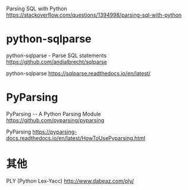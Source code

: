 
Parsing SQL with Python https://stackoverflow.com/questions/1394998/parsing-sql-with-python

# python-sqlparse

python-sqlparse - Parse SQL statements https://github.com/andialbrecht/sqlparse

python-sqlparse https://sqlparse.readthedocs.io/en/latest/

# PyParsing

PyParsing -- A Python Parsing Module https://github.com/pyparsing/pyparsing

PyParsing https://pyparsing-docs.readthedocs.io/en/latest/HowToUsePyparsing.html

# 其他

PLY (Python Lex-Yacc) http://www.dabeaz.com/ply/
